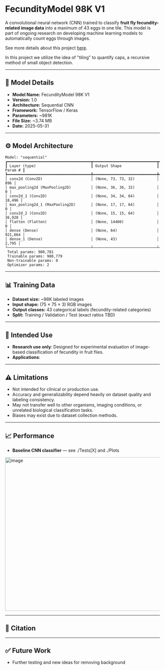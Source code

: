 # FecundityModel 98K V1

A convolutional neural network (CNN) trained to classify **fruit fly fecundity-related image data** into a maximum of 43 eggs in one tile. This model is part of ongoing research on developing machine learning models to automatically count eggs through images.

See more details about this project [here](https://drive.google.com/file/d/1tDlDDwiDEWAMkyRW2rBC2F8td4dDidTX/view).

In this project we utilize the idea of "tiling" to quantify caps, a recursive method of small object detection.

---

## 📑 Model Details

* **Model Name:** FecundityModel 98K V1
* **Version:** 1.0
* **Architecture:** Sequential CNN
* **Framework:** TensorFlow / Keras
* **Parameters:** \~981K
* **File Size:** \~3.74 MB
* **Date:** 2025-05-31

---

## ⚙️ Model Architecture

```
Model: "sequential"
┏━━━━━━━━━━━━━━━━━━━━━━━━━━━━━━━━━━━━━━┳━━━━━━━━━━━━━━━━━━━━━━━━━━━━━┳━━━━━━━━━━━━━━━━━┓
┃ Layer (type)                         ┃ Output Shape                ┃         Param # ┃
┡━━━━━━━━━━━━━━━━━━━━━━━━━━━━━━━━━━━━━━╇━━━━━━━━━━━━━━━━━━━━━━━━━━━━━╇━━━━━━━━━━━━━━━━━┩
│ conv2d (Conv2D)                      │ (None, 73, 73, 32)          │             896 │
│ max_pooling2d (MaxPooling2D)         │ (None, 36, 36, 32)          │               0 │
│ conv2d_1 (Conv2D)                    │ (None, 34, 34, 64)          │          18,496 │
│ max_pooling2d_1 (MaxPooling2D)       │ (None, 17, 17, 64)          │               0 │
│ conv2d_2 (Conv2D)                    │ (None, 15, 15, 64)          │          36,928 │
│ flatten (Flatten)                    │ (None, 14400)               │               0 │
│ dense (Dense)                        │ (None, 64)                  │         921,664 │
│ dense_1 (Dense)                      │ (None, 43)                  │           2,795 │
└──────────────────────────────────────┴─────────────────────────────┴─────────────────┘
 Total params: 980,781
 Trainable params: 980,779
 Non-trainable params: 0
 Optimizer params: 2
```

---

## 📊 Training Data

* **Dataset size:** \~98K labeled images
* **Input shape:** (75 × 75 × 3) RGB images
* **Output classes:** 43 categorical labels (fecundity-related categories)
* **Split:** Training / Validation / Test (exact ratios TBD)

---

## 🚀 Intended Use

* **Research use only**: Designed for experimental evaluation of image-based classification of fecundity in fruit flies.
* **Applications**:

---

## ⚠️ Limitations

* Not intended for clinical or production use.
* Accuracy and generalizability depend heavily on dataset quality and labeling consistency.
* May not transfer well to other organisms, imaging conditions, or unrelated biological classification tasks.
* Biases may exist due to dataset collection methods.

---

## 📈 Performance

* **Baseline CNN classifier** — see ./Tests[X] and ./Plots

<img width="1200" height="500" alt="image" src="https://github.com/user-attachments/assets/54b07a9a-ff06-441c-bc7d-2e08229cbcc8" />

---

## 📌 Citation

---

## ✅ Future Work
* Further testing and new ideas for removing background

